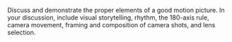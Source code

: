 Discuss and demonstrate the proper elements of a good motion picture. In your discussion, include visual storytelling, rhythm, the 180-axis rule, camera movement, framing and composition of camera shots, and lens selection.
